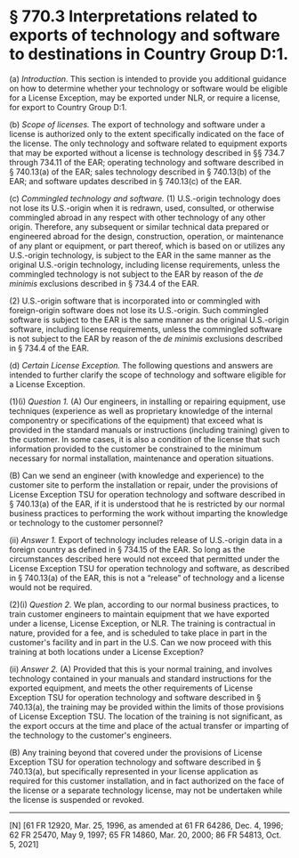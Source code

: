 # § 770.3   Interpretations related to exports of technology and software to destinations in Country Group D:1.

(a) *Introduction.* This section is intended to provide you additional guidance on how to determine whether your technology or software would be eligible for a License Exception, may be exported under NLR, or require a license, for export to Country Group D:1.


(b) *Scope of licenses.* The export of technology and software under a license is authorized only to the extent specifically indicated on the face of the license. The only technology and software related to equipment exports that may be exported without a license is technology described in §§ 734.7 through 734.11 of the EAR; operating technology and software described in § 740.13(a) of the EAR; sales technology described in § 740.13(b) of the EAR; and software updates described in § 740.13(c) of the EAR.


(c) *Commingled technology and software.* (1) U.S.-origin technology does not lose its U.S.-origin when it is redrawn, used, consulted, or otherwise commingled abroad in any respect with other technology of any other origin. Therefore, any subsequent or similar technical data prepared or engineered abroad for the design, construction, operation, or maintenance of any plant or equipment, or part thereof, which is based on or utilizes any U.S.-origin technology, is subject to the EAR in the same manner as the original U.S.-origin technology, including license requirements, unless the commingled technology is not subject to the EAR by reason of the *de minimis* exclusions described in § 734.4 of the EAR.


(2) U.S.-origin software that is incorporated into or commingled with foreign-origin software does not lose its U.S.-origin. Such commingled software is subject to the EAR is the same manner as the original U.S.-origin software, including license requirements, unless the commingled software is not subject to the EAR by reason of the *de minimis* exclusions described in § 734.4 of the EAR.


(d) *Certain License Exception.* The following questions and answers are intended to further clarify the scope of technology and software eligible for a License Exception.


(1)(i) *Question 1.* (A) Our engineers, in installing or repairing equipment, use techniques (experience as well as proprietary knowledge of the internal componentry or specifications of the equipment) that exceed what is provided in the standard manuals or instructions (including training) given to the customer. In some cases, it is also a condition of the license that such information provided to the customer be constrained to the minimum necessary for normal installation, maintenance and operation situations.


(B) Can we send an engineer (with knowledge and experience) to the customer site to perform the installation or repair, under the provisions of License Exception TSU for operation technology and software described in § 740.13(a) of the EAR, if it is understood that he is restricted by our normal business practices to performing the work without imparting the knowledge or technology to the customer personnel? 


(ii) *Answer 1.* Export of technology includes release of U.S.-origin data in a foreign country as defined in § 734.15 of the EAR. So long as the circumstances described here would not exceed that permitted under the License Exception TSU for operation technology and software, as described in § 740.13(a) of the EAR, this is not a “release” of technology and a license would not be required.


(2)(i) *Question 2.* We plan, according to our normal business practices, to train customer engineers to maintain equipment that we have exported under a license, License Exception, or NLR. The training is contractual in nature, provided for a fee, and is scheduled to take place in part in the customer's facility and in part in the U.S. Can we now proceed with this training at both locations under a License Exception?


(ii) *Answer 2.* (A) Provided that this is your normal training, and involves technology contained in your manuals and standard instructions for the exported equipment, and meets the other requirements of License Exception TSU for operation technology and software described in § 740.13(a), the training may be provided within the limits of those provisions of License Exception TSU. The location of the training is not significant, as the export occurs at the time and place of the actual transfer or imparting of the technology to the customer's engineers. 


(B) Any training beyond that covered under the provisions of License Exception TSU for operation technology and software described in § 740.13(a), but specifically represented in your license application as required for this customer installation, and in fact authorized on the face of the license or a separate technology license, may not be undertaken while the license is suspended or revoked. 



---

[N] [61 FR 12920, Mar. 25, 1996, as amended at 61 FR 64286, Dec. 4, 1996; 62 FR 25470, May 9, 1997; 65 FR 14860, Mar. 20, 2000; 86 FR 54813, Oct. 5, 2021]




